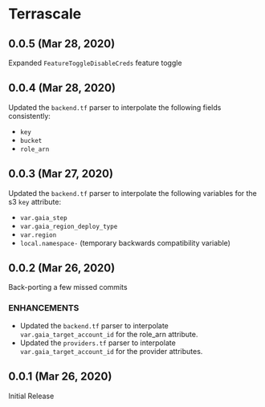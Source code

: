 # Terrascale

## 0.0.5 (Mar 28, 2020)

Expanded `FeatureToggleDisableCreds` feature toggle

## 0.0.4 (Mar 28, 2020)

Updated the `backend.tf` parser to interpolate the following fields consistently:
 
- `key`
- `bucket`
- `role_arn`

## 0.0.3 (Mar 27, 2020)

Updated the `backend.tf` parser to interpolate the following variables for the s3 `key` attribute:

- `var.gaia_step` 
- `var.gaia_region_deploy_type` 
- `var.region` 
- `local.namespace-` (temporary backwards compatibility variable) 

## 0.0.2 (Mar 26, 2020)

Back-porting a few missed commits

### ENHANCEMENTS

- Updated the `backend.tf` parser to interpolate `var.gaia_target_account_id` for the role_arn attribute.
- Updated the `providers.tf` parser to interpolate `var.gaia_target_account_id` for the provider attributes.

## 0.0.1 (Mar 26, 2020)

Initial Release